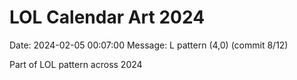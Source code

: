 # LOL Calendar Art 2024

Date: 2024-02-05 00:07:00
Message: L pattern (4,0) (commit 8/12)

Part of LOL pattern across 2024
